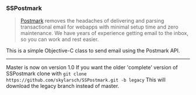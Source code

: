 ### SSPostmark

> [Postmark](http://postmarkapp.com/) removes the headaches of delivering and parsing transactional email for webapps with minimal setup time and zero maintenance. We have years of experience getting email to the inbox, so you can work and rest easier.

This is a simple Objective-C class to send email using the Postmark API.

***

Master is now on version 1.0  If you want the older 'complete' version of SSPostmark clone with `git clone https://github.com/skylarsch/SSPostmark.git -b legacy`  This will download the legacy branch instead of master.